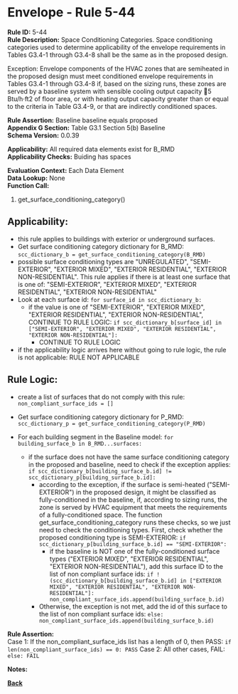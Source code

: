 
# Envelope - Rule 5-44  

**Rule ID:** 5-44  
**Rule Description:** Space Conditioning Categories. Space conditioning categories used to determine applicability of the envelope requirements in Tables G3.4-1 through G3.4-8 shall be the same as in the proposed design.

Exception: Envelope components of the HVAC zones that are semiheated in the proposed design must meet conditioned envelope requirements in Tables G3.4-1 through G3.4-8 if, based on the sizing runs, these zones are served by a baseline system with sensible cooling output capacity 5 Btu/h·ft2 of floor area, or with heating output capacity greater than or equal to the criteria in Table G3.4-9, or that are indirectly conditioned spaces.  

**Rule Assertion:** Baseline baseline equals proposed  
**Appendix G Section:** Table G3.1 Section 5(b) Baseline  
**Schema Version:** 0.0.39  

**Applicability:** All required data elements exist for B_RMD  
**Applicability Checks:** Buiding has spaces  

**Evaluation Context:** Each Data Element  
**Data Lookup:** None  
**Function Call:**

  1. get_surface_conditioning_category()  

## Applicability:
- this rule applies to buildings with exterior or underground surfaces.
- Get surface conditioning category dictionary for B_RMD: ```scc_dictionary_b = get_surface_conditioning_category(B_RMD)```
- possible surface conditioning types are "UNREGULATED", "SEMI-EXTERIOR", "EXTERIOR MIXED", "EXTERIOR RESIDENTIAL", "EXTERIOR NON-RESIDENTIAL".  This rule applies if there is at least one surface that is one of: "SEMI-EXTERIOR", "EXTERIOR MIXED", "EXTERIOR RESIDENTIAL", "EXTERIOR NON-RESIDENTIAL"
- Look at each surface id: ```for surface_id in scc_dictionary_b:```
  - if the value is one of "SEMI-EXTERIOR", "EXTERIOR MIXED", "EXTERIOR RESIDENTIAL", "EXTERIOR NON-RESIDENTIAL", CONTINUE TO RULE LOGIC: ```if scc_dictionary_b[surface_id] in ["SEMI-EXTERIOR", "EXTERIOR MIXED", "EXTERIOR RESIDENTIAL", "EXTERIOR NON-RESIDENTIAL"]:```
    - CONTINUE TO RULE LOGIC
- if the applicability logic arrives here without going to rule logic, the rule is not applicable: RULE NOT APPLICABLE

## Rule Logic:  

- create a list of surfaces that do not comply with this rule: ```non_compliant_surface_ids = []```
  
- Get surface conditioning category dictionary for P_RMD: ```scc_dictionary_p = get_surface_conditioning_category(P_RMD)```  

- For each building segment in the Baseline model: ```for building_surface_b in B_RMD...surfaces:```
  - if the surface does not have the same surface conditioning category in the proposed and baseline, need to check if the exception applies: ```if scc_dictionary_b[building_surface_b.id] != scc_dictionary_p[building_surface_b.id]:```
    - according to the exception, if the surface is semi-heated ("SEMI-EXTERIOR") in the proposed design, it might be classified as fully-conditioned in the baseline, if, according to sizing runs, the zone is served by HVAC equipment that meets the requirements of a fully-conditioned space.  The function get_surface_conditioning_category runs these checks, so we just need to check the conditioning types.  First, check whether the proposed conditioning type is SEMI-EXTERIOR: ```if scc_dictionary_p[building_surface_b.id] == "SEMI-EXTERIOR":```
      - if the baseline is NOT one of the fully-conditioned surface types ("EXTERIOR MIXED", "EXTERIOR RESIDENTIAL", "EXTERIOR NON-RESIDENTIAL"), add this surface ID to the list of non compliant surface ids: ```if !(scc_dictionary_b[building_surface_b.id] in ["EXTERIOR MIXED", "EXTERIOR RESIDENTIAL", "EXTERIOR NON-RESIDENTIAL"]: non_compliant_surface_ids.append(building_surface_b.id)```
    - Otherwise, the exception is not met, add the id of this surface to the list of non compliant surface ids: ```else: non_compliant_surface_ids.append(building_surface_b.id)```

**Rule Assertion:**  
Case 1: If the non_compliant_surface_ids list has a length of 0, then PASS: ```if len(non_compliant_surface_ids) == 0: PASS```
Case 2: All other cases, FAIL: ```else: FAIL```

**Notes:**


**[Back](../_toc.md)**
